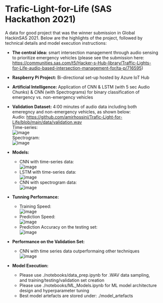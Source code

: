 # Trafic-Light-for-Life (SAS Hackathon 2021)

A data for good project that was the winner submission in Global HackinSAS 2021. Below are the highlights of the project, followed by technical details and model execution instructions:
- __The central idea:__ smart intersection management through audio sensing to prioritize emergency vehicles (please see the submission here: https://communities.sas.com/t5/Hacker-s-Hub-library/Traffic-Lights-for-Life-audio-based-intersection-management-for/ta-p/716595)
- __Raspberry Pi Project:__ Bi-directional set-up hosted by Azure IoT Hub
- __Artificial Intelligence:__ Application of CNN & LSTM (with 5 sec Audio Chunks) & CNN (with Spectrograms) for binary classification of emergency vs. non-emergency vehicles
- __Validation Dataset:__ 4:00 minutes of audio data including both emeregncy and non-emergency vehicles, as shown below: <br> 
     Audio: https://github.com/amirhossini/Trafic-Light-for-Life/blob/main/data/validation.wav <br>
     Time-series: <br> ![image](https://user-images.githubusercontent.com/63076229/109926219-f222f480-7c7f-11eb-8c2b-96154b5de0d8.png) <br>
     Spectrogram: <br> ![image](https://user-images.githubusercontent.com/63076229/112779376-dbb05480-9003-11eb-91ea-61ae9486e4f7.png) <br>

- __Models:__
     - CNN with time-series data: <br> ![image](https://user-images.githubusercontent.com/63076229/112785556-79f6e700-9011-11eb-9681-b97a5b4f152d.png) <br>
     - LSTM with time-series data: <br> ![image](https://user-images.githubusercontent.com/63076229/112785639-b0346680-9011-11eb-9fd2-2d185725e94b.png) <br> 
     - CNN with spectrogram data: <br> ![image](https://user-images.githubusercontent.com/63076229/112785689-d4904300-9011-11eb-8afd-9cd1230f938c.png) <br>
     
- __Tunning Performance:__
     - Training Speed: <br> ![image](https://user-images.githubusercontent.com/63076229/112786029-96dfea00-9012-11eb-8042-d2ce5698722b.png) <br>
     - Prediction Speed: <br> ![image](https://user-images.githubusercontent.com/63076229/112786077-b0813180-9012-11eb-8d38-2b893f1efcda.png) <br>
     - Prediction Accuracy on the testing set: <br> ![image](https://user-images.githubusercontent.com/63076229/112786139-d1498700-9012-11eb-96b1-a8ba369619f9.png) <br>

- __Performance on the Validation Set:__ 
     - CNN with time series data outperformaing other techniques <br> ![image](https://user-images.githubusercontent.com/63076229/112786410-72384200-9013-11eb-9ede-c6edc23124c2.png) <br>

- __Model Execution:__ 
     - Please use ./notebooks/data_prep.ipynb for .WAV data sampling, and training/testing/validation set creation
     - Please use ./notebooks/ML_Models.ipynb for ML model architecture design and hyperparameter tuning
     - Best model artefacts are stored under: ./model_artefacts





